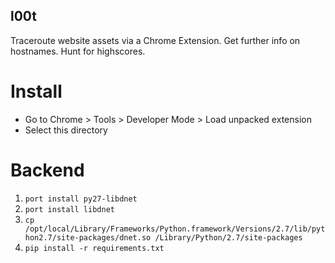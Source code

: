 ## l00t

Traceroute website assets via a Chrome Extension.
Get further info on hostnames. Hunt for highscores.

# Install

- Go to Chrome > Tools > Developer Mode > Load unpacked extension
- Select this directory 

# Backend

1. `port install py27-libdnet`
2. `port install libdnet`
3. `cp /opt/local/Library/Frameworks/Python.framework/Versions/2.7/lib/python2.7/site-packages/dnet.so /Library/Python/2.7/site-packages`
4. `pip install -r requirements.txt`